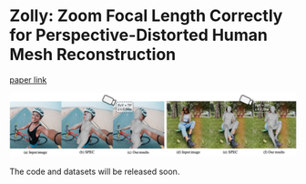 # Zolly: Zoom Focal Length Correctly for Perspective-Distorted Human Mesh Reconstruction

[paper link](https://arxiv.org/abs/2303.13796)

![teaser](assets/teaser.png)

The code and datasets will be released soon.
